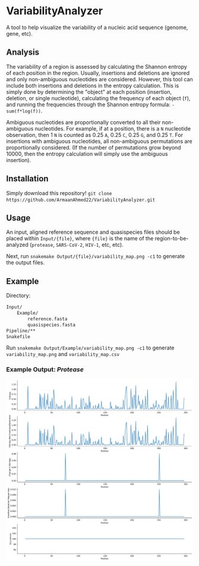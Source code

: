 # VariabilityAnalyzer

A tool to help visualize the variability of a nucleic acid sequence (genome, gene, etc).

## Analysis

The variability of a region is assessed by calculating the Shannon entropy of each position in the region. Usually, insertions and deletions are ignored and only non-ambiguous nucleotides are considered. However, this tool can include both insertions and deletions in the entropy calculation. This is simply done by determining the "object" at each position (insertion, deletion, or single nucleotide), calculating the frequency of each object (`f`), and running the frequencies through the Shannon entropy formula: `-sum(f*log(f))`.

Ambiguous nucleotides are proportionally converted to all their non-ambiguous nucleotides. For example, if at a position, there is a `N` nucleotide observation, then 1 `N` is counted as 0.25 `A`, 0.25 `C`, 0.25 `G`, and 0.25 `T`. For insertions with ambiguous nucleotides, all non-ambiguous permutations are proportionally considered. (If the number of permutations grow beyond 10000, then the entropy calculation will simply use the ambiguous insertion).

## Installation

Simply download this repository!
`git clone https://github.com/ArmaanAhmed22/VariabilityAnalyzer.git`

## Usage

An input, aligned reference sequence and quasispecies files should be placed within `Input/{file}`, where `{file}` is the name of the region-to-be-analyzed (`protease`, `SARS-CoV-2`, `HIV-1`, etc, etc).

Next, run `snakemake Output/{file}/variability_map.png -c1` to generate the output files.

## Example

Directory:

```text
Input/
    Example/
        reference.fasta
        quasispecies.fasta
Pipeline/**
Snakefile
```

Run `snakemake Output/Example/variability_map.png -c1` to generate `variability_map.png` and `variability_map.csv`

### Example Output: *Protease*

![variability_map.png](https://raw.githubusercontent.com/ArmaanAhmed22/VariabilityAnalyzer/master/Output/Protease/variability_map.png)
